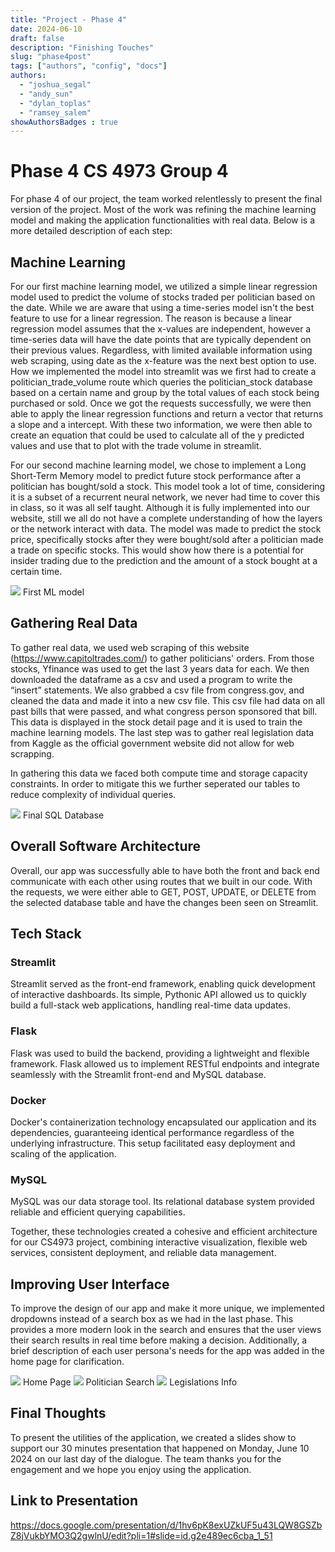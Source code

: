 ```yaml
---
title: "Project - Phase 4"
date: 2024-06-10
draft: false
description: "Finishing Touches"
slug: "phase4post"
tags: ["authors", "config", "docs"]
authors:
  - "joshua_segal"
  - "andy_sun"
  - "dylan_toplas"
  - "ramsey_salem"
showAuthorsBadges : true
---
```


# Phase 4 CS 4973 Group 4

For phase 4 of our project, the team worked relentlessly to present the final version of the project. Most of the work was refining the machine learning model and making the application functionalities with real data. Below is a more detailed description of each step: 

## Machine Learning

For our first machine learning model, we utilized a simple linear regression model used to predict the volume of stocks traded per politician based on the date. While we are aware that using a time-series model isn't the best feature to use for a linear regression. The reason is because a linear regression model assumes that the x-values are independent, however a time-series data will have the date points that are typically dependent on their previous values. Regardless, with limited available information using web scraping, using date as the x-feature was the next best option to use. How we implemented the model into streamlit was we first had to create a politician_trade_volume route which queries the politician_stock database based on a certain name and group by the total values of each stock being purchased or sold. Once we got the requests successfully, we were then able to apply the linear regression functions and return a vector that returns a slope and a intercept. With these two information, we were then able to create an equation that could be used to calculate all of the y predicted values and use that to plot with the trade volume in streamlit.

For our second machine learning model, we chose to implement a Long Short-Term Memory model to predict future stock performance after a politician has bought/sold a stock. This model took a lot of time, considering it is a subset of a recurrent neural network, we never had time to cover this in class, so it was all self taught. Although it is fully implemented into our website, still we all do not have a complete understanding of how the layers or the network interact with data. The model was made to predict the stock price, specifically stocks after they were bought/sold after a politician made a trade on specific stocks. This would show how there is a potential for insider trading due to the prediction and the amount of a stock bought at a certain time. 

<img src="https://i.imgur.com/Ps7mWMz.png">
First ML model

## Gathering Real Data

To gather real data, we used web scraping of this website (https://www.capitoltrades.com/) to gather politicians' orders. From those stocks, Yfinance was used to get the last 3 years data for each. We then downloaded the dataframe as a csv and used a program to write the “insert” statements. We also grabbed a csv file from congress.gov, and cleaned the data and made it into a new csv file. This csv file had data on all past bills that were passed, and what congress person sponsored that bill. This data is displayed in the stock detail page and it is used to train the machine learning models. The last step was to gather real legislation data from Kaggle as the official government website did not allow for web scrapping. 

In gathering this data we faced both compute time and storage capacity constraints. In order to mitigate this we further seperated our tables to reduce complexity of individual queries.

<img src="https://i.imgur.com/tPMWaa8.png">
Final SQL Database

## Overall Software Architecture
Overall, our app was successfully able to have both the front and back end communicate with each other using routes that we built in our code. With the requests, we were either able to GET, POST, UPDATE, or DELETE from the selected database table and have the changes been seen on Streamlit. 

## Tech Stack

### Streamlit 
Streamlit served as the front-end framework, enabling quick development of interactive dashboards. Its simple, Pythonic API allowed us to quickly build a full-stack web applications, handling real-time data updates.

### Flask 
Flask was used to build the backend, providing a lightweight and flexible framework. Flask allowed us to implement RESTful endpoints and integrate seamlessly with the Streamlit front-end and MySQL database.

### Docker
Docker's containerization technology encapsulated our application and its dependencies, guaranteeing identical performance regardless of the underlying infrastructure. This setup facilitated easy deployment and scaling of the application.

### MySQL
MySQL was our data storage tool. Its relational database system provided reliable and efficient querying capabilities.

Together, these technologies created a cohesive and efficient architecture for our CS4973 project, combining interactive visualization, flexible web services, consistent deployment, and reliable data management.

## Improving User Interface

To improve the design of our app and make it more unique, we implemented dropdowns instead of a search box as we had in the last phase. This provides a more modern look in the search and ensures that the user views their search results in real time before making a decision. Additionally, a brief description of each user persona's needs for the app was added in the home page for clarification. 

<img src="https://i.imgur.com/OhcbNzX.png">
Home Page

<img src="https://i.imgur.com/lZiGMSW.png">
Politician Search

<img src="https://i.imgur.com/ybreyQY.png">
Legislations Info

## Final Thoughts

To present the utilities of the application, we created a slides show to support our 30 minutes presentation that happened on Monday, June 10 2024 on our last day of the dialogue. The team thanks you for the engagement and we hope you enjoy using the application.

## Link to Presentation
https://docs.google.com/presentation/d/1hv6pK8exUZkUF5u43LQW8GSZbZ8jVukbYMO3Q2gwlnU/edit?pli=1#slide=id.g2e489ec6cba_1_51